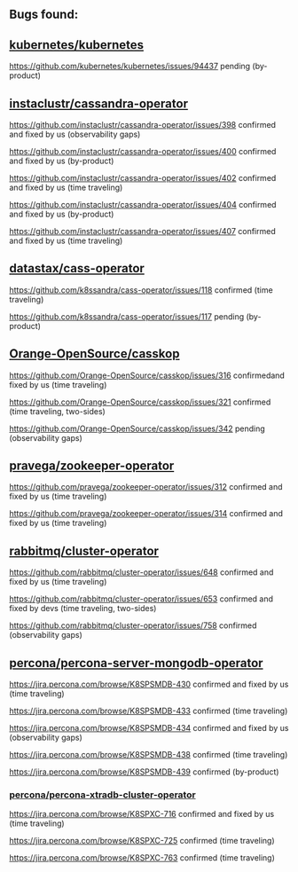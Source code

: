 ## Bugs found:

## [kubernetes/kubernetes](https://github.com/kubernetes/kubernetes)
https://github.com/kubernetes/kubernetes/issues/94437 pending (by-product)

## [instaclustr/cassandra-operator](https://github.com/instaclustr/cassandra-operator)
https://github.com/instaclustr/cassandra-operator/issues/398 confirmed and fixed by us (observability gaps)

https://github.com/instaclustr/cassandra-operator/issues/400 confirmed and fixed by us (by-product)

https://github.com/instaclustr/cassandra-operator/issues/402 confirmed and fixed by us (time traveling)

https://github.com/instaclustr/cassandra-operator/issues/404 confirmed and fixed by us (by-product)

https://github.com/instaclustr/cassandra-operator/issues/407 confirmed and fixed by us (time traveling)

## [datastax/cass-operator](https://github.com/datastax/cass-operator)
https://github.com/k8ssandra/cass-operator/issues/118 confirmed (time traveling)
<!-- https://github.com/datastax/cass-operator/issues/412 confirmed (time traveling) -->

https://github.com/k8ssandra/cass-operator/issues/117 pending (by-product)
<!-- https://github.com/datastax/cass-operator/issues/417 (by-product) -->

## [Orange-OpenSource/casskop](https://github.com/Orange-OpenSource/casskop)
https://github.com/Orange-OpenSource/casskop/issues/316 confirmedand fixed by us (time traveling)

https://github.com/Orange-OpenSource/casskop/issues/321 confirmed (time traveling, two-sides)

https://github.com/Orange-OpenSource/casskop/issues/342 pending (observability gaps)

## [pravega/zookeeper-operator](https://github.com/pravega/zookeeper-operator)
https://github.com/pravega/zookeeper-operator/issues/312 confirmed and fixed by us (time traveling)

https://github.com/pravega/zookeeper-operator/issues/314 confirmed and fixed by us (time traveling)

## [rabbitmq/cluster-operator](https://github.com/rabbitmq/cluster-operator)
https://github.com/rabbitmq/cluster-operator/issues/648 confirmed and fixed by us (time traveling)

https://github.com/rabbitmq/cluster-operator/issues/653 confirmed and fixed by devs (time traveling, two-sides)

https://github.com/rabbitmq/cluster-operator/issues/758 confirmed (observability gaps)

## [percona/percona-server-mongodb-operator](https://github.com/percona/percona-server-mongodb-operator)
https://jira.percona.com/browse/K8SPSMDB-430 confirmed and fixed by us (time traveling)

https://jira.percona.com/browse/K8SPSMDB-433 confirmed (time traveling)

https://jira.percona.com/browse/K8SPSMDB-434 confirmed and fixed by us (observability gaps)

https://jira.percona.com/browse/K8SPSMDB-438 confirmed (time traveling)

https://jira.percona.com/browse/K8SPSMDB-439 confirmed (by-product)

### [percona/percona-xtradb-cluster-operator](https://github.com/percona/percona-xtradb-cluster-operator)
https://jira.percona.com/browse/K8SPXC-716 confirmed and fixed by us (time traveling)

https://jira.percona.com/browse/K8SPXC-725 confirmed (time traveling)

https://jira.percona.com/browse/K8SPXC-763 confirmed (time traveling)
